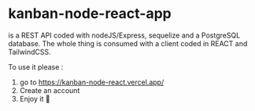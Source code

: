 # kanban-node-react-app

is a REST API coded with nodeJS/Express, sequelize and a PostgreSQL database. 
The whole thing is consumed with a client coded in REACT and TailwindCSS.

To use it please :

1. go to https://kanban-node-react.vercel.app/
2. Create an account
3. Enjoy it 🚀

